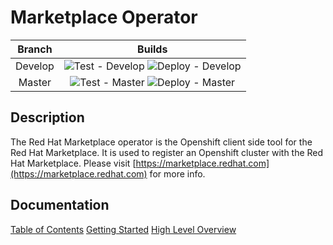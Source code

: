 # Marketplace Operator

| Branch  | Builds                                                                                                                       |
|:-------:|:----------------------------------------------------------------------------------------------------------------------------:|
| Develop | ![Test - Develop](https://github.com/redhat-marketplace/redhat-marketplace-operator/workflows/Test/badge.svg?branch=develop)  ![Deploy - Develop](https://github.com/redhat-marketplace/redhat-marketplace-operator/workflows/Deploy%20Image/badge.svg?branch=develop) |
| Master  | ![Test - Master](https://github.com/redhat-marketplace/redhat-marketplace-operator/workflows/Test/badge.svg?branch=master) ![Deploy - Master](https://github.com/redhat-marketplace/redhat-marketplace-operator/workflows/Deploy%20Image/badge.svg?branch=master) |

## Description

The Red Hat Marketplace operator is the Openshift client side tool for the Red Hat Marketplace. It is used to register an Openshift cluster with the Red Hat Marketplace. Please visit [https://marketplace.redhat.com](https://marketplace.redhat.com) for more info.

## Documentation

[Table of Contents](docs/table-of-contents.md)
[Getting Started](docs/getting-started.md)
[High Level Overview](docs/high-level-overview.md)
